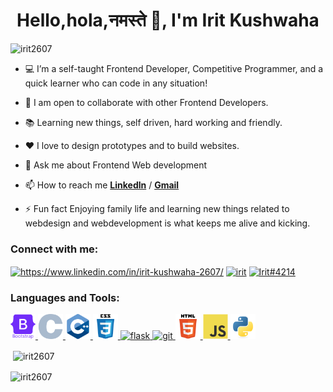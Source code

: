 <h1 align="center">Hello,hola,नमस्ते 🙏, I'm Irit Kushwaha</h1>
<p align="left"> <img src="https://komarev.com/ghpvc/?username=irit2607&label=Profile%20views&color=0e75b6&style=flat" alt="irit2607" /> </p>

- 💻 I’m a self-taught Frontend Developer, Competitive Programmer, and a quick learner who can code in any situation!

- 👯 I am open to collaborate with other Frontend Developers.

- 📚 Learning new things, self driven, hard working and friendly.

- ❤️ I love to design prototypes and to build websites.

- 💬 Ask me about Frontend Web development

- 📫 How to reach me <a href="https://linkedin.com/in/https://www.linkedin.com/in/irit-kushwaha-2607/" target="blank">**Linkedln**</a> / <a href="iritkushwaha2607@gmail.com" target="blank">**Gmail**</a>

- ⚡ Fun fact Enjoying family life and learning new things related to webdesign and webdevelopment is what keeps me alive and kicking.


<h3 align="left">Connect with me:</h3>
<p align="left">
<a href="https://linkedin.com/in/https://www.linkedin.com/in/irit-kushwaha-2607/" target="blank"><img align="center" src="https://encrypted-tbn0.gstatic.com/images?q=tbn:ANd9GcTeNKa9QjYNP97a8sXhU9BPHM4XwspbqF8YWOwKatX689wSeCMOXHMJQWFbAhFqpOxwids&usqp=CAU" alt="https://www.linkedin.com/in/irit-kushwaha-2607/" height="30" width="30" /></a>
<a href="https://www.codechef.com/users/irit" target="blank"><img align="center" src="https://cdn.jsdelivr.net/npm/simple-icons@3.1.0/icons/codechef.svg" alt="irit" height="30" width="40" /></a>
<a href="https://discord.gg/Irit#4214" target="blank"><img align="center" src="https://encrypted-tbn0.gstatic.com/images?q=tbn:ANd9GcQ3-0j2irEVc_7QbycVFLdV44cjB7NK8bU0vkXgt_0jegQ5H-ihw4f5WnQnVqbhna09st0&usqp=CAU" alt="Irit#4214" height="30" width="30" /></a>
</p>


<h3 align="left">Languages and Tools:</h3>
<p align="left"> <a href="https://getbootstrap.com" target="_blank"> <img src="https://raw.githubusercontent.com/devicons/devicon/master/icons/bootstrap/bootstrap-plain-wordmark.svg" alt="bootstrap" width="40" height="40"/> </a> <a href="https://www.cprogramming.com/" target="_blank"> <img src="https://raw.githubusercontent.com/devicons/devicon/master/icons/c/c-original.svg" alt="c" width="40" height="40"/> </a> <a href="https://www.w3schools.com/cpp/" target="_blank"> <img src="https://raw.githubusercontent.com/devicons/devicon/master/icons/cplusplus/cplusplus-original.svg" alt="cplusplus" width="40" height="40"/> </a> <a href="https://www.w3schools.com/css/" target="_blank"> <img src="https://raw.githubusercontent.com/devicons/devicon/master/icons/css3/css3-original-wordmark.svg" alt="css3" width="40" height="40"/> </a> <a href="https://flask.palletsprojects.com/" target="_blank"> <img src="https://www.vectorlogo.zone/logos/pocoo_flask/pocoo_flask-icon.svg" alt="flask" width="40" height="40"/> </a> <a href="https://git-scm.com/" target="_blank"> <img src="https://www.vectorlogo.zone/logos/git-scm/git-scm-icon.svg" alt="git" width="40" height="40"/> </a> <a href="https://www.w3.org/html/" target="_blank"> <img src="https://raw.githubusercontent.com/devicons/devicon/master/icons/html5/html5-original-wordmark.svg" alt="html5" width="40" height="40"/> </a> <a href="https://developer.mozilla.org/en-US/docs/Web/JavaScript" target="_blank"> <img src="https://raw.githubusercontent.com/devicons/devicon/master/icons/javascript/javascript-original.svg" alt="javascript" width="40" height="40"/> </a> <a href="https://www.python.org" target="_blank"> <img src="https://raw.githubusercontent.com/devicons/devicon/master/icons/python/python-original.svg" alt="python" width="40" height="40"/> </a> </p>


<p>&nbsp;<img align="center" src="https://github-readme-stats.vercel.app/api?username=irit2607&show_icons=true&locale=en" alt="irit2607" /></p>

<p><img align="center" src="https://github-readme-streak-stats.herokuapp.com/?user=irit2607&" alt="irit2607" /></p>
